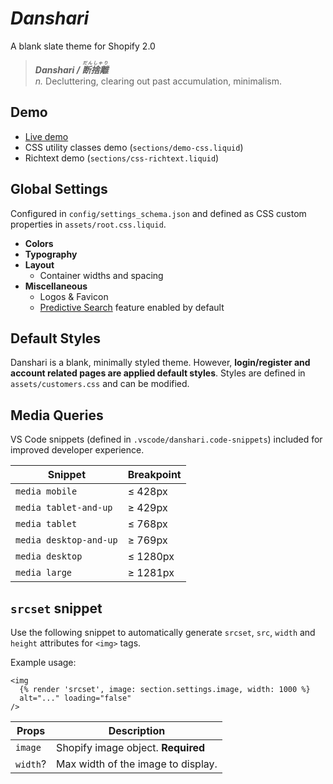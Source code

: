 # _Danshari_

 A blank slate theme for Shopify 2.0

> **_Danshari / <ruby>断捨離<rt>だんしゃり</rt></ruby>_**<br>
> _n._ Decluttering, clearing out past accumulation, minimalism.

## Demo
- [Live demo](https://human-dev.myshopify.com/)
- CSS utility classes demo (`sections/demo-css.liquid`)
- Richtext demo (`sections/css-richtext.liquid`)

## Global Settings
Configured in `config/settings_schema.json` and defined as CSS custom properties in `assets/root.css.liquid`.

- **Colors**
- **Typography**
- **Layout**
  - Container widths and spacing
- **Miscellaneous**
  - Logos & Favicon
  - [Predictive Search](https://shopify.dev/api/ajax/reference/predictive-search) feature enabled by default

## Default Styles
Danshari is a blank, minimally styled theme. However, **login/register and account related pages are applied default styles**. Styles are defined in `assets/customers.css` and can be modified.

## Media Queries
VS Code snippets (defined in `.vscode/danshari.code-snippets`) included for improved developer experience.

| Snippet | Breakpoint |
| - | - |
| `media mobile` | ≤ 428px |
| `media tablet-and-up` | ≥ 429px |
| `media tablet` | ≤ 768px |
| `media desktop-and-up` | ≥ 769px |
| `media desktop` | ≤ 1280px |
| `media large` | ≥ 1281px |

## `srcset` snippet
Use the following snippet to automatically generate `srcset`, `src`, `width` and `height` attributes for `<img>` tags.

Example usage:
```liquid
<img
  {% render 'srcset', image: section.settings.image, width: 1000 %}
  alt="..." loading="false"
/>
```

| Props | Description |
| - | - |
| `image` | Shopify image object. **Required** |
| `width`? | Max width of the image to display. |
